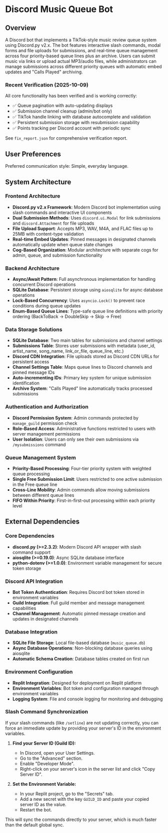 # Discord Music Queue Bot

## Overview

A Discord bot that implements a TikTok-style music review queue system using Discord.py v2.x. The bot features interactive slash commands, modal forms and file uploads for submissions, and real-time queue management across four priority-based queue lines plus an archive. Users can submit music via links or upload actual MP3/audio files, while administrators can manage submissions across different priority queues with automatic embed updates and "Calls Played" archiving.

### Recent Verification (2025-10-09)
All core functionality has been verified and is working correctly:
- ✅ Queue pagination with auto-updating displays
- ✅ Submission channel cleanup (admin/bot only)
- ✅ TikTok handle linking with database autocomplete and validation
- ✅ Persistent submission storage with resubmission capability
- ✅ Points tracking per Discord account with periodic sync

See `fix_report.json` for comprehensive verification report.

## User Preferences

Preferred communication style: Simple, everyday language.

## System Architecture

### Frontend Architecture
- **Discord.py v2.x Framework**: Modern Discord bot implementation using slash commands and interactive UI components
- **Dual Submission Methods**: Uses `discord.ui.Modal` for link submissions and `discord.Attachment` for file uploads
- **File Upload Support**: Accepts MP3, WAV, M4A, and FLAC files up to 25MB with content-type validation
- **Real-time Embed Updates**: Pinned messages in designated channels automatically update when queue state changes
- **Cog-Based Organization**: Modular architecture with separate cogs for admin, queue, and submission functionality

### Backend Architecture
- **Async/Await Pattern**: Full asynchronous implementation for handling concurrent Discord operations
- **SQLite Database**: Persistent storage using `aiosqlite` for async database operations
- **Lock-Based Concurrency**: Uses `asyncio.Lock()` to prevent race conditions during queue updates
- **Enum-Based Queue Lines**: Type-safe queue line definitions with priority ordering (BackToBack → DoubleSkip → Skip → Free)

### Data Storage Solutions
- **SQLite Database**: Two main tables for submissions and channel settings
- **Submissions Table**: Stores user submissions with metadata (user_id, artist_name, song_name, link_or_file, queue_line, etc.)
- **Discord CDN Integration**: File uploads stored as Discord CDN URLs for persistent access
- **Channel Settings Table**: Maps queue lines to Discord channels and pinned message IDs
- **Auto-incrementing IDs**: Primary key system for unique submission identification
- **Archive System**: "Calls Played" line automatically tracks processed submissions

### Authentication and Authorization
- **Discord Permission System**: Admin commands protected by `manage_guild` permission check
- **Role-Based Access**: Administrative functions restricted to users with server management permissions
- **User Isolation**: Users can only see their own submissions via `/mysubmissions` command

### Queue Management System
- **Priority-Based Processing**: Four-tier priority system with weighted queue processing
- **Single Free Submission Limit**: Users restricted to one active submission in the Free queue line
- **Cross-Line Mobility**: Admin commands allow moving submissions between different queue lines
- **FIFO Within Priority**: First-in-first-out processing within each priority level

## External Dependencies

### Core Dependencies
- **discord.py (>=2.3.2)**: Modern Discord API wrapper with slash command support
- **aiosqlite (>=0.19.0)**: Async SQLite database interface
- **python-dotenv (>=1.0.0)**: Environment variable management for secure token storage

### Discord API Integration
- **Bot Token Authentication**: Requires Discord bot token stored in environment variables
- **Guild Integration**: Full guild member and message management capabilities
- **Channel Management**: Automatic pinned message creation and updates in designated channels

### Database Integration
- **SQLite File Storage**: Local file-based database (`music_queue.db`)
- **Async Database Operations**: Non-blocking database queries using aiosqlite
- **Automatic Schema Creation**: Database tables created on first run

### Environment Configuration
- **Replit Integration**: Designed for deployment on Replit platform
- **Environment Variables**: Bot token and configuration managed through environment variables
- **Logging System**: File and console logging for monitoring and debugging

### Slash Command Synchronization
If your slash commands (like `/setline`) are not updating correctly, you can force an immediate update by providing your server's ID in the environment variables.

1.  **Find your Server ID (Guild ID):**
    *   In Discord, open your User Settings.
    *   Go to the "Advanced" section.
    *   Enable "Developer Mode".
    *   Right-click on your server's icon in the server list and click "Copy Server ID".

2.  **Set the Environment Variable:**
    *   In your Replit project, go to the "Secrets" tab.
    *   Add a new secret with the key `GUILD_ID` and paste your copied server ID as the value.
    *   Restart the bot.

This will sync the commands directly to your server, which is much faster than the default global sync.